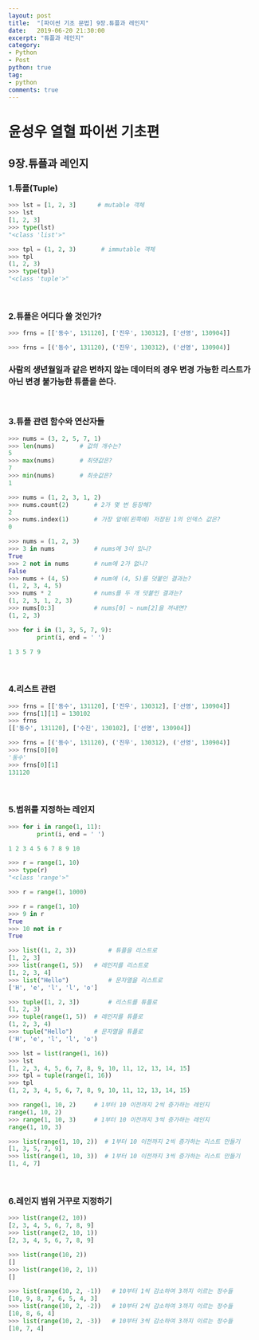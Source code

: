 ```yaml
---
layout: post
title:  "[파이썬 기초 문법] 9장.튜플과 레인지"
date:   2019-06-20 21:30:00
excerpt: "튜플과 레인지"
category:
- Python
- Post
python: true
tag:
- python
comments: true
---
```


# 윤성우 열혈 파이썬 기초편
## 9장.튜플과 레인지
### 1.튜플(Tuple)
~~~ python
>>> lst = [1, 2, 3]      # mutable 객체
>>> lst
[1, 2, 3]
>>> type(lst)
"<class 'list'>"
~~~

~~~ python
>>> tpl = (1, 2, 3)       # immutable 객체
>>> tpl
(1, 2, 3)
>>> type(tpl)
"<class 'tuple'>"
~~~
<br>

### 2.튜플은 어디다 쓸 것인가?
~~~ python
>>> frns = [['동수', 131120], ['진우', 130312], ['선영', 130904]]
~~~

~~~ python
>>> frns = [('동수', 131120), ('진우', 130312), ('선영', 130904)]
~~~
### 사람의 생년월일과 같은 변하지 않는 데이터의 경우 변경 가능한 리스트가 아닌 변경 불가능한 튜플을 쓴다.
<br>

### 3.튜플 관련 함수와 연산자들
~~~ python
>>> nums = (3, 2, 5, 7, 1)
>>> len(nums) 		# 값의 개수는?
5
>>> max(nums) 		# 최댓값은?
7
>>> min(nums) 		# 최솟값은?
1
~~~

~~~ python
>>> nums = (1, 2, 3, 1, 2)
>>> nums.count(2) 		# 2가 몇 번 등장해?
2
>>> nums.index(1) 		# 가장 앞에(왼쪽에) 저장된 1의 인덱스 값은?
0
~~~

~~~ python
>>> nums = (1, 2, 3)
>>> 3 in nums 			# nums에 3이 있니?
True
>>> 2 not in nums 		# num에 2가 없니?
False
>>> nums + (4, 5) 		# num에 (4, 5)를 덧붙인 결과는?
(1, 2, 3, 4, 5)
>>> nums * 2 			# nums를 두 개 덧붙인 결과는?
(1, 2, 3, 1, 2, 3)
>>> nums[0:3] 			# nums[0] ~ num[2]을 꺼내면?
(1, 2, 3)
~~~

~~~ python
>>> for i in (1, 3, 5, 7, 9):
        print(i, end = ' ')

1 3 5 7 9
~~~
<br>

### 4.리스트 관련
~~~ python
>>> frns = [['동수', 131120], ['진우', 130312], ['선영', 130904]]
>>> frns[1][1] = 130102
>>> frns
[['동수', 131120], ['수진', 130102], ['선영', 130904]]
~~~

~~~ python
>>> frns = [('동수', 131120), ('진우', 130312), ('선영', 130904)]
>>> frns[0][0]
'동수'
>>> frns[0][1]
131120
~~~
<br>

### 5.범위를 지정하는 레인지
~~~ python
>>> for i in range(1, 11):
        print(i, end = ' ')

1 2 3 4 5 6 7 8 9 10
~~~

~~~ python
>>> r = range(1, 10)
>>> type(r)
"<class 'range'>"
~~~

~~~ python
>>> r = range(1, 1000)
~~~


~~~ python
>>> r = range(1, 10)
>>> 9 in r
True
>>> 10 not in r
True
~~~

~~~ python
>>> list((1, 2, 3)) 		# 튜플을 리스트로
[1, 2, 3]
>>> list(range(1, 5)) 	# 레인지를 리스트로
[1, 2, 3, 4]
>>> list("Hello") 			# 문자열을 리스트로
['H', 'e', 'l', 'l', 'o']
~~~


~~~ python
>>> tuple([1, 2, 3]) 		# 리스트를 튜플로
(1, 2, 3)
>>> tuple(range(1, 5)) 	# 레인지를 튜플로
(1, 2, 3, 4)
>>> tuple("Hello") 		# 문자열을 튜플로
('H', 'e', 'l', 'l', 'o')
~~~

~~~ python
>>> lst = list(range(1, 16))
>>> lst
[1, 2, 3, 4, 5, 6, 7, 8, 9, 10, 11, 12, 13, 14, 15]
>>> tpl = tuple(range(1, 16))
>>> tpl
(1, 2, 3, 4, 5, 6, 7, 8, 9, 10, 11, 12, 13, 14, 15)
~~~

~~~ python
>>> range(1, 10, 2) 	# 1부터 10 이전까지 2씩 증가하는 레인지
range(1, 10, 2)
>>> range(1, 10, 3) 	# 1부터 10 이전까지 3씩 증가하는 레인지
range(1, 10, 3)
~~~

~~~ python
>>> list(range(1, 10, 2))  # 1부터 10 이전까지 2씩 증가하는 리스트 만들기
[1, 3, 5, 7, 9]
>>> list(range(1, 10, 3))  # 1부터 10 이전까지 3씩 증가하는 리스트 만들기
[1, 4, 7]
~~~
<br>

### 6.레인지 범위 거꾸로 지정하기
~~~ python
>>> list(range(2, 10))
[2, 3, 4, 5, 6, 7, 8, 9]
>>> list(range(2, 10, 1))
[2, 3, 4, 5, 6, 7, 8, 9]
~~~

~~~ python
>>> list(range(10, 2))
[]
>>> list(range(10, 2, 1))
[]
~~~

~~~ python
>>> list(range(10, 2, -1))   # 10부터 1씩 감소하여 3까지 이르는 정수들
[10, 9, 8, 7, 6, 5, 4, 3]
>>> list(range(10, 2, -2))   # 10부터 2씩 감소하여 3까지 이르는 정수들
[10, 8, 6, 4]
>>> list(range(10, 2, -3))   # 10부터 3씩 감소하여 3까지 이르는 정수들
[10, 7, 4]
~~~
<br>
